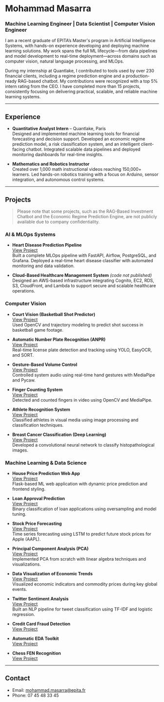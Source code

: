 # Mohammad Masarra

### Machine Learning Engineer | Data Scientist | Computer Vision Engineer

I am a recent graduate of EPITA’s Master's program in Artificial Intelligence Systems, with hands-on experience developing and deploying machine learning solutions. My work spans the full ML lifecycle—from data pipelines and model development to real-time deployment—across domains such as computer vision, natural language processing, and MLOps.

During my internship at Quantlake, I contributed to tools used by over 230 financial clients, including a regime prediction engine and a production-ready RAG-based chatbot. My contributions were recognized with a top 5% intern rating from the CEO. I have completed more than 15 projects, consistently focusing on delivering practical, scalable, and reliable machine learning systems.

---

## Experience

- **Quantitative Analyst Intern** – Quantlake, Paris  
  Designed and implemented machine learning tools for financial forecasting and decision support. Developed an economic regime prediction model, a risk classification system, and an intelligent client-facing chatbot. Integrated scalable data pipelines and deployed monitoring dashboards for real-time insights.

- **Mathematics and Robotics Instructor**  
  Created over 1,000 math instructional videos reaching 150,000+ learners. Led hands-on robotics training with a focus on Arduino, sensor integration, and autonomous control systems.

---

## Projects

> Please note that some projects, such as the RAG-Based Investment Chatbot and the Economic Regime Prediction Engine, are not publicly available due to company confidentiality.

### AI & MLOps Systems

- **Heart Disease Prediction Pipeline**  
  [View Project](https://github.com/Mohammad8931/Projects/tree/main/Heart%20Disease%20Classifier%20Into%20Production)  
  Built a complete MLOps pipeline with FastAPI, Airflow, PostgreSQL, and Grafana. Deployed a real-time heart disease classifier with automated monitoring and data validation.

- **Cloud-Based Healthcare Management System** *(code not published)*  
  Designed an AWS-based infrastructure integrating Cognito, EC2, RDS, S3, CloudFront, and Lambda to support secure and scalable healthcare operations.

### Computer Vision

- **Court Vision (Basketball Shot Predictor)**  
  [View Project](https://github.com/Mohammad8931/Projects/tree/main/Court%20Vision)  
  Used OpenCV and trajectory modeling to predict shot success in basketball game footage.

- **Automatic Number Plate Recognition (ANPR)**  
  [View Project](https://github.com/Mohammad8931/Projects/tree/main/Automatic%20Number%20Plate%20Recognition(ANPR))  
  Real-time license plate detection and tracking using YOLO, EasyOCR, and SORT.

- **Gesture-Based Volume Control**  
  [View Project](https://github.com/Mohammad8931/Projects/tree/main/Gesture%20Volume%20Control)  
  Controlled system audio using real-time hand gestures with MediaPipe and Pycaw.

- **Finger Counting System**  
  [View Project](https://github.com/Mohammad8931/Projects/tree/main/FingerCounter)  
  Detected and counted fingers in video using OpenCV and MediaPipe.

- **Athlete Recognition System**  
  [View Project](https://github.com/Mohammad8931/Projects/tree/main/Athlete%20Recognition%20System)  
  Classified athletes in visual media using image processing and classification techniques.

- **Breast Cancer Classification (Deep Learning)**  
  [View Project](https://github.com/Mohammad8931/Projects/tree/main/deep%20learning%20Breast%20Cancer%20Classification)  
  Developed a convolutional neural network to classify histopathological images.

### Machine Learning & Data Science

- **House Price Prediction Web App**  
  [View Project](https://github.com/Mohammad8931/Projects/tree/main/House%20Price%20Prediction%20Website)  
  Flask-based ML web application with dynamic price prediction and frontend styling.

- **Loan Approval Prediction**  
  [View Project](https://github.com/Mohammad8931/Projects/tree/main/Loan%20Approval%20Prediction)  
  Binary classification of loan applications using oversampling and model tuning.

- **Stock Price Forecasting**  
  [View Project](https://github.com/Mohammad8931/Projects/tree/main/Stock_Price_Prediction)  
  Time series forecasting using LSTM to predict future stock prices for Apple (AAPL).

- **Principal Component Analysis (PCA)**  
  [View Project](https://github.com/Mohammad8931/Projects/tree/main/Principal%20Component%20Analysis)  
  Implemented PCA from scratch with linear algebra techniques and visualizations.

- **Data Visualization of Economic Trends**  
  [View Project](https://github.com/Mohammad8931/Projects/tree/main/Data%20Visualization%20Project)  
  Visualized economic indicators and commodity prices during key global events.

- **Twitter Sentiment Analysis**  
  [View Project](https://github.com/Mohammad8931/Projects/tree/main/Twitter%20Sentiment%20Analysis)  
  Built an NLP pipeline for tweet classification using TF-IDF and logistic regression.

- **Credit Card Fraud Detection**  
  [View Project](https://github.com/Mohammad8931/Projects/tree/main/Credit-Card-Fraud-Detection)

- **Automatic EDA Toolkit**  
  [View Project](https://github.com/Mohammad8931/Projects/tree/main/Automatic%20EDA)

- **Chess FEN Recognition**  
  [View Project](https://github.com/Mohammad8931/Projects/tree/main/Chess%20Forsyth%E2%80%93Edwards%20Notation)

---

## Contact

- Email: mohammad.masarra@epita.fr  
- Phone: 07 45 48 33 45
